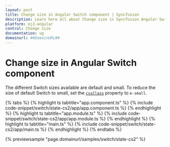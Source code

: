 ```yaml
---
layout: post
title: Change size in Angular Switch component | Syncfusion
description: Learn here all about Change size in Syncfusion Angular Switch component of Syncfusion Essential JS 2 and more.
platform: ej2-angular
control: Change size 
documentation: ug
domainurl: ##DomainURL##
---
```


# Change size in Angular Switch component

The different Switch sizes available are default and small. To reduce the size of default Switch to small, set the [`cssClass`](https://ej2.syncfusion.com/angular/documentation/api/switch#cssclass) property to `e-small`.

{% tabs %}
{% highlight ts tabtitle="app.component.ts" %}
{% include code-snippet/switch/state-cs2/app/app.component.ts %}
{% endhighlight %}
{% highlight ts tabtitle="app.module.ts" %}
{% include code-snippet/switch/state-cs2/app/app.module.ts %}
{% endhighlight %}
{% highlight ts tabtitle="main.ts" %}
{% include code-snippet/switch/state-cs2/app/main.ts %}
{% endhighlight %}
{% endtabs %}
  
{% previewsample "page.domainurl/samples/switch/state-cs2" %}